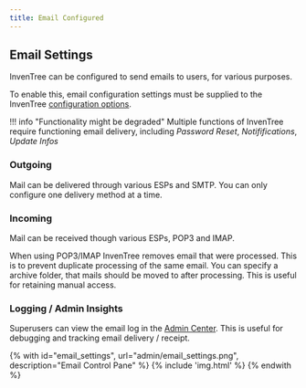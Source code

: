 ```yaml
---
title: Email Configured
---
```


## Email Settings

InvenTree can be configured to send emails to users, for various purposes.

To enable this, email configuration settings must be supplied to the InvenTree [configuration options](../start/config.md#email-settings).

!!! info "Functionality might be degraded"
    Multiple functions of InvenTree require functioning email delivery, including *Password Reset*, *Notififications*, *Update Infos*

### Outgoing

Mail can be delivered through various ESPs and SMTP. You can only configure one delivery method at a time.

### Incoming

Mail can be received though various ESPs, POP3 and IMAP.

When using POP3/IMAP InvenTree removes email that were processed. This is to prevent duplicate processing of the same email. You can specify a archive folder, that mails should be moved to after processing. This is useful for retaining manual access.

### Logging / Admin Insights

Superusers can view the email log in the [Admin Center](./admin.md#admin-center). This is useful for debugging and tracking email delivery / receipt.

{% with id="email_settings", url="admin/email_settings.png", description="Email Control Pane" %}
{% include 'img.html' %}
{% endwith %}
